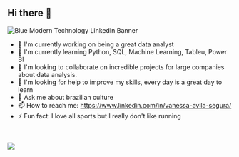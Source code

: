 ## Hi there 👋

![Blue Modern Technology LinkedIn Banner](https://github.com/vannesegurablas/vannesegurablas/assets/162353780/7d1da31b-e536-43e7-ae5f-50f341a3c645)

- 🔭 I'm currently working on being a great data analyst
- 🌱 I'm currently learning Python, SQL, Machine Learning, Tableu, Power BI
- 👯 I'm looking to collaborate on incredible projects for large companies about data analysis.
- 🤔 I'm looking for help to improve my skills, every day is a great day to learn
- 💬 Ask me about brazilian culture
- 📫 How to reach me: https://www.linkedin.com/in/vanessa-avila-segura/
- ⚡ Fun fact: I love all sports but I really don't like running

</br> 
<p aling="center"> <img aling ="center" src="hhtps://profile.counter.glitch.me/vannesegurablas/count.svg" /> </p>
